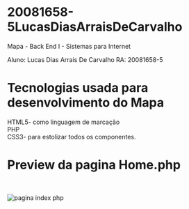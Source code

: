 
# 20081658-5LucasDiasArraisDeCarvalho

Mapa - Back End I  - Sistemas para Internet

Aluno: Lucas Dias Arrais De Carvalho 
RA: 20081658-5

<h1>Tecnologias usada para desenvolvimento do Mapa</h1>

HTML5- como linguagem de marcação <br>
PHP<br>
CSS3- para estolizar todos os componentes.<br>

<h1>Preview da pagina Home.php</h1><br>

![pagina index php](https://user-images.githubusercontent.com/89416512/130704587-f445a73f-21f8-443c-9662-4cce5ed4b687.png)

